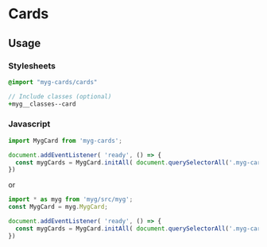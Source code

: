 # Cards

## Usage

### Stylesheets

```sass
@import "myg-cards/cards"

// Include classes (optional)
+myg__classes--card
```

### Javascript

```js
import MygCard from 'myg-cards';

document.addEventListener( 'ready', () => {
  const mygCards = MygCard.initAll( document.querySelectorAll('.myg-card'), {} );
})
```

or

```js
import * as myg from 'myg/src/myg';
const MygCard = myg.MygCard;

document.addEventListener( 'ready', () => {
  const mygCards = MygCard.initAll( document.querySelectorAll('.myg-card'), {} );
})
```
